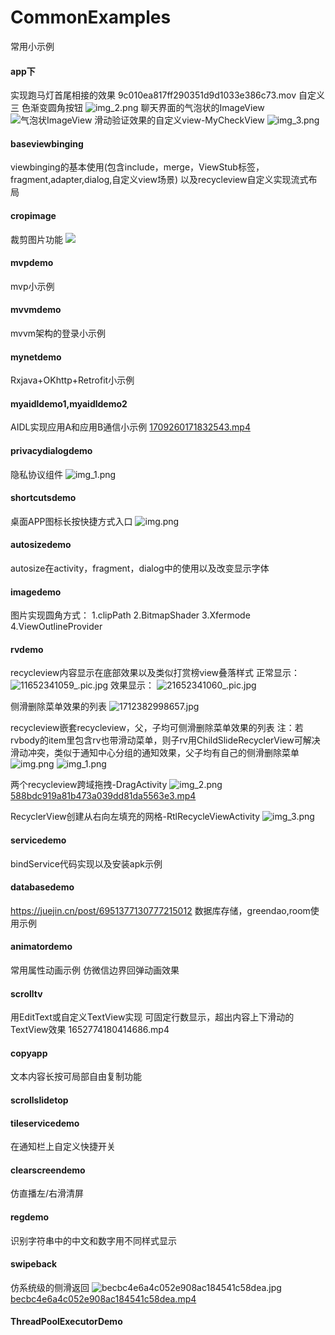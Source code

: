 # CommonExamples
常用小示例

#### app下
实现跑马灯首尾相接的效果
9c010ea817ff290351d9d1033e386c73.mov
自定义三
色渐变圆角按钮
![img_2.png](img_2.png)
聊天界面的气泡状的ImageView
![气泡状ImageView](app/img.png)
滑动验证效果的自定义view-MyCheckView
![img_3.png](img_3.png)


#### baseviewbinging
 viewbinging的基本使用(包含include，merge，ViewStub标签，fragment,adapter,dialog,自定义view场景)
 以及recycleview自定义实现流式布局

#### cropimage
裁剪图片功能
![](cropimage/21666579759_.pic.jpg)

#### mvpdemo
 mvp小示例

#### mvvmdemo
 mvvm架构的登录小示例

#### mynetdemo
Rxjava+OKhttp+Retrofit小示例

#### myaidldemo1,myaidldemo2
AIDL实现应用A和应用B通信小示例
[1709260171832543.mp4](..%2F..%2F..%2FLibrary%2FContainers%2Fcom.tencent.xinWeChat%2FData%2FLibrary%2FApplication%20Support%2Fcom.tencent.xinWeChat%2F2.0b4.0.9%2F9ec0c2d9d7a07a22546308517efad2d8%2FMessage%2FMessageTemp%2Fc52d8f9c56fa39a9cf8b20287b01b5ba%2FVideo%2F1709260171832543.mp4)

#### privacydialogdemo
 隐私协议组件
 ![img_1.png](img_1.png)

#### shortcutsdemo
 桌面APP图标长按快捷方式入口
 ![img.png](img.png)

#### autosizedemo
 autosize在activity，fragment，dialog中的使用以及改变显示字体

#### imagedemo
 图片实现圆角方式：
 1.clipPath
 2.BitmapShader
 3.Xfermode
 4.ViewOutlineProvider

#### rvdemo
recycleview内容显示在底部效果以及类似打赏榜view叠落样式
正常显示：
![11652341059_.pic.jpg](rvdemo%2F11652341059_.pic.jpg)
效果显示：
![21652341060_.pic.jpg](rvdemo%2F21652341060_.pic.jpg)

侧滑删除菜单效果的列表
![1712382998657.jpg](rvdemo%2F1712382998657.jpg)

recycleview嵌套recycleview，父，子均可侧滑删除菜单效果的列表
注：若rvbody的item里包含rv也带滑动菜单，则子rv用ChildSlideRecyclerView可解决滑动冲突，类似于通知中心分组的通知效果，父子均有自己的侧滑删除菜单
![img.png](rvdemo%2Fimg.png)
![img_1.png](rvdemo%2Fimg_1.png)

两个recycleview跨域拖拽-DragActivity
![img_2.png](rvdemo%2Fimg_2.png)
[588bdc919a81b473a039dd81da5563e3.mp4](rvdemo%2F588bdc919a81b473a039dd81da5563e3.mp4)

RecyclerView创建从右向左填充的网格-RtlRecycleViewActivity
![img_3.png](rvdemo%2Fimg_3.png)

#### servicedemo
bindService代码实现以及安装apk示例

#### databasedemo
https://juejin.cn/post/6951377130777215012
数据库存储，greendao,room使用示例

#### animatordemo
 常用属性动画示例
 仿微信边界回弹动画效果

#### scrolltv
用EditText或自定义TextView实现 可固定行数显示，超出内容上下滑动的TextView效果
1652774180414686.mp4

#### copyapp
文本内容长按可局部自由复制功能

#### scrollslidetop

#### tileservicedemo
在通知栏上自定义快捷开关

#### clearscreendemo
仿直播左/右滑清屏

#### regdemo
识别字符串中的中文和数字用不同样式显示

#### swipeback
仿系统级的侧滑返回
![becbc4e6a4c052e908ac184541c58dea.jpg](swipeback%2Fbecbc4e6a4c052e908ac184541c58dea.jpg)
[becbc4e6a4c052e908ac184541c58dea.mp4](swipeback%2Fbecbc4e6a4c052e908ac184541c58dea.mp4)

#### ThreadPoolExecutorDemo
